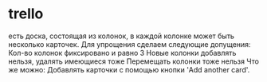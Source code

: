 # trello
есть доска, состоящая из колонок, в каждой колонке может быть несколько карточек.  Для упрощения сделаем следующие допущения:  Кол-во колонок фиксировано и равно 3 Новые колонки добавлять нельзя, удалять имеющиеся тоже Перемещать колонки тоже нельзя Что же можно:  Добавлять карточки с помощью кнопки 'Add another card'.
